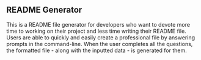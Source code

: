 ## README Generator

This is a README file generator for developers who want to devote more time to working on their project and less time writing their README file. Users are able to quickly and easily create a professional file by answering prompts in the command-line. When the user completes all the questions, the formatted file - along with the inputted data - is generated for them. 

